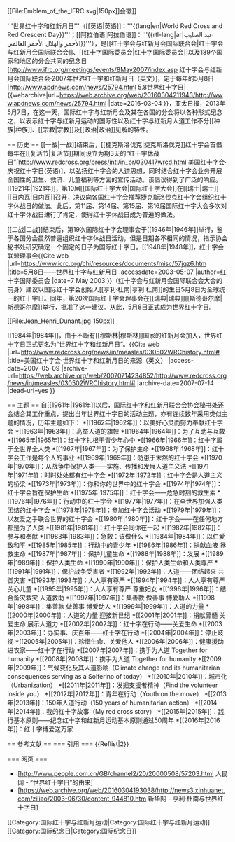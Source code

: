 [[File:Emblem_of_the_IFRC.svg|150px]]会徽]]

'''世界红十字和红新月日'''（[[英语|英语]]：'''{{lang|en|World Red Cross and Red Crescent Day}}'''；[[阿拉伯语|阿拉伯语]]：'''{{rtl-lang|ar|عيد الصليب الأحمر والهلال الأحمر العالمي}}'''），是[[红十字会与红新月会国际联合会|红十字会与红新月会国际联合会]]、[[红十字国际委员会|红十字国际委员会]]以及189个国家和地区的分会共同的纪念日<ref>[http://www.ifrc.org/meetings/events/8May2007/index.asp 红十字会与红新月会国际联合会·2007年世界红十字和红新月日（英文）]</ref>，定于每年的5月8日<ref>[http://www.apdnews.com/news/25794.html 5.8世界红十字日] {{webarchive|url=https://web.archive.org/web/20160304211943/http://www.apdnews.com/news/25794.html |date=2016-03-04 }}，亚太日报，2013年5月7日</ref>，在这一天，国际红十字与红新月会及其在各国的分会将以各种形式纪念之，以表示红十字与红新月运动的国际性以及红十字与红新月人道工作不分[[种族|种族]]、[[宗教|宗教]]及[[政治|政治]]见解的特性。

== 历史 ==
[[一战|一战]]结束后，[[捷克斯洛伐克|捷克斯洛伐克]]红十字会首倡每年在[[复活节|复活节]]期间设立为期3天的“红十字休战日”<ref>[http://www.redcross.org/press/intl/in_pr/030417wrcd.html 美国红十字会·庆祝红十字日(英语)]</ref>，以弘扬红十字会的人道思想，同时结合红十字会业务开展全国性的卫生、救济、儿童福利等方面的宣传活动。该倡议得到了广泛的响应。[[1921年|1921年]]，第10届[[国际红十字大会|国际红十字大会]]在[[瑞士|瑞士]][[日内瓦|日内瓦]]召开，决议向各国红十字会推荐捷克斯洛伐克红十字会组织红十字休战日的做法。此后，第11届、第14届、第15届、第16届国际红十字大会多次对红十字休战日进行了肯定，使得红十字休战日成为普遍的做法。

[[二战|二战]]结束后，第19次国际红十字会理事会于[[1946年|1946年]]举行，鉴于各国分会虽然普遍组织红十字休战日活动，但是日期各不相同的情况，指示协会秘书处研究确定一个固定的日子为国际红十字日。[[1948年|1948年]]，红十字会联盟理事会<ref name="ICRC site">{{Cite web |url=https://www.icrc.org/chi/resources/documents/misc/57jqz6.htm |title=5月8日——世界红十字与红新月日 |accessdate=2003-05-07 |author=红十字国际委员会 |date=7 May 2003 }}</ref>（红十字会与红新月会国际联合会大会的前身）建议以国际红十字会创始人[[亨利·杜南|亨利·杜南]]的生日5月8日为全球统一的红十字日。同年，第20次国际红十字会理事会在[[瑞典|瑞典]][[斯德哥尔摩|斯德哥尔摩]]举行，批准了这一建议。从此，5月8日正式成为世界红十字日。

[[File:Jean_Henri_Dunant.jpg|150px]]

[[1984年|1984年]]，由于不断有[[穆斯林|穆斯林]]国家的红新月会加入，世界红十字日正式更名为“世界红十字和红新月日”。<ref>{{Cite web |url=http://www.redcross.org/news/in/measles/030502WRChistory.html# |title=美国红十字会·世界红十字和红新月日的来源（英文） |access-date=2007-05-09 |archive-url=https://web.archive.org/web/20070714234852/http://www.redcross.org/news/in/measles/030502WRChistory.html# |archive-date=2007-07-14 |dead-url=yes }}</ref>

== 主题 ==
自[[1961年|1961年]]以后，国际红十字和红新月联合会协会秘书处还会结合其工作重点，提出当年世界红十字日的活动主题，亦有连续数年采用类似主题的情况，历年主题如下：
*[[1962年|1962年]]：以美好心灵而努力奉献红十字会
*[[1963年|1963年]]：高举人道的旗帜
*[[1964年|1964年]]：为了互助与互救
*[[1965年|1965年]]：红十字扎根于青少年心中
*[[1966年|1966年]]：红十字属于全世界全人类
*[[1967年|1967年]]：为了保护生命
*[[1968年|1968年]]：红十字会工作是每个人的事业
*[[1969年|1969年]]：防患于末然的红十字会
*[[1970年|1970年]]：从战争中保护人类——实施、传播和发展人道主义法
*[[1971年|1971年]]：时时处处都有红十字会
*[[1972年|1972年]]：红十字会是人道主义的桥梁
*[[1973年|1973年]]：你和你的世界中的红十字会
*[[1974年|1974年]]：红十字会旨在保护生命
*[[1975年|1975年]]：红十字会——危急时刻的救生索
*[[1976年|1976年]]：行动中的红十字会
*[[1977年|1977年]]：在全世界加强人类团结的红十字会
*[[1978年|1978年]]：参加红十字会活动
*[[1979年|1979年]]：以友爱之手联合世界的红十字会
*[[1980年|1980年]]：红十字会——在任何地方都是为了人类
*[[1981年|1981年]]：红十字会同你在一起
*[[1982年|1982年]]：参与和奉献
*[[1983年|1983年]]：急救：该做什么
*[[1984年|1984年]]：以仁爱致和平
*[[1985年|1985年]]：行动中的青少年
*[[1986年|1986年]]：捐献血液 拯救生命
*[[1987年|1987年]]：保护儿童生命
*[[1988年|1988年]]：发展
*[[1989年|1989年]]：保护人类生命
*[[1990年|1990年]]：保护人类生命和人类尊严
*[[1991年|1991年]]：保护战争受害者
*[[1992年|1992年]]：人道——团结起来 共御灾害
*[[1993年|1993年]]：人人享有尊严
*[[1994年|1994年]]：人人享有尊严 关心儿童
*[[1995年|1995年]]：人人享有尊严 尊重妇女
*[[1996年|1996年]]：结合备灾救灾 人道救助
*[[1997年|1997年]]：集善款 做善事 博爱助人
*[[1998年|1998年]]：集善款 做善事 博爱助人
*[[1999年|1999年]]：人道的力量
*[[2000年|2000年]]：人道的力量 迎接新世纪
*[[2001年|2001年]]：捐献骨髓 关爱生命 展示人道力
*[[2002年|2002年]]：红十字在行动——关爱生命
*[[2003年|2003年]]：办实事、庆百年——红十字在行动
*[[2004年|2004年]]：停止歧视
*[[2005年|2005年]]：珍惜生命、关爱他人
*[[2006年|2006年]]：健康援助进农家——红十字在行动
*[[2007年|2007年]]：携手为人道 Together for humanity
*[[2008年|2008年]]：携手为人道 Together for humanity
*[[2009年|2009年]]：气候变化及其人道影响（Climate change and its humanitarian consequences serving as a Solferino of today）
*[[2010年|2010年]]：城市化（Urbanization）
*[[2011年|2011年]]：发掘支援者精神（Find the volunteer inside you）
*[[2012年|2012年]]：青年在行动（Youth on the move）
*[[2013年|2013年]]：150年人道行动（150 years of humanitarian action）
*[[2014年|2014年]]：我的红十字故事（My red cross story）
*[[2015年|2015年]]：践行基本原则——纪念红十字和红新月运动基本原则通过50周年
*[[2016年|2016年]]：红十字博爱送万家

== 参考文献 ==
=== 引用 ===
{{Reflist|2}}

=== 网页 ===
* [http://www.people.com.cn/GB/channel2/20/20000508/57203.html 人民网 - “世界红十字日”的由来]
* [https://web.archive.org/web/20160304193038/http://news3.xinhuanet.com/ziliao/2003-06/30/content_944810.htm 新华网 - 亨利·杜南与世界红十字日]

[[Category:国际红十字与红新月运动|Category:国际红十字与红新月运动]]
[[Category:国际纪念日|Category:国际纪念日]]